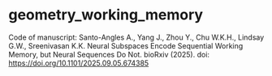 # geometry_working_memory
Code of manuscript: Santo-Angles A., Yang J., Zhou Y., Chu W.K.H., Lindsay G.W., Sreenivasan K.K. Neural Subspaces Encode Sequential Working Memory, but Neural Sequences Do Not. bioRxiv (2025). doi: https://doi.org/10.1101/2025.09.05.674385
